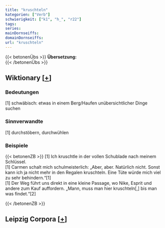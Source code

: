 ```yaml
---
title: "kruschteln"
kategorien: ["Verb"]
schwierigkeit: ["k1", "h_", "r22"]
tags:
series:
mainDornseiffs:
domainDornseiffs:
url: "kruschteln"
---
```


{{< betonenÜbs >}}
**Übersetzung:**  
{{< /betonenÜbs >}}

## Wiktionary [[+](https://de.wiktionary.org/wiki/kruschteln)]

### Bedeutungen
[1] schwäbisch: etwas in einem Berg/Haufen unübersichtlicher Dinge suchen  

### Sinnverwandte
[1] durchstöbern, durchwühlen  

### Beispiele
{{< betonenZB >}}
[1] Ich kruschtle in der vollen Schublade nach meinem Schlüssel.  
[1] Carmen schalt mich schulmeisterlich: „Aber, aber. Natürlich nicht. Sonst kann ich ja nicht mehr in den Regalen kruschteln. Eine Tüte würde mich viel zu sehr behindern.“[1]  
[1] Der Weg führt uns direkt in eine kleine Passage, wo Nike, Esprit und andere zum Kauf auffordern. „Mann, muss man hier kruschteln[,] bis man was findet.“[2]  

{{< /betonenZB >}}

## Leipzig Corpora [[+](https://corpora.uni-leipzig.de/en/res?word=kruschteln&corpusId=deu_newscrawl-public_2018)]

